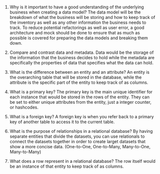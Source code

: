 1. Why is it important to have a good understanding of the underlying business when creating a data model?
  The data model will be the breakdown of what the business will be storing and how to keep track of the inventory as well as any other information the business needs to track. To reduce potential refactorings as well as user error, a good architecture and mock should be done to ensure that as much as possible is covered for preparing the data models and breaking them down. 

2. Compare and contrast data and metadata.
  Data would be the storage of the information that the business decides to hold while the metadata are specifically the properties of data that specifies what the data can hold. 


3. What is the difference between an entity and an attribute?
  An entity is the overarching table that will be stored in the database, while the attribute is the specific part of the entity to keep track of as columns. 


4. What is a primary key?
  The primary key is the main unique identifier for each instance that would be stored in the rows of the entity. They can be set to either unique attributes from the entity, just a integer counter, or hashcodes. 

5. What is a foreign key?
  A foreign key is when you refer back to a primary key of another table to access it to the current table. 

6. What is the purpose of relationships in a relational database?
  By having separate entities that divide the datasets, you can use relationals to connect the datasets together in order to create larget datasets that show a more concise data. 
  (One-to-One, One-to-Many, Many-to-One, Many-to-Many)  

7. What does a row represent in a relational database?
  The row itself would be an instance of that entity to keep track of as columns.
